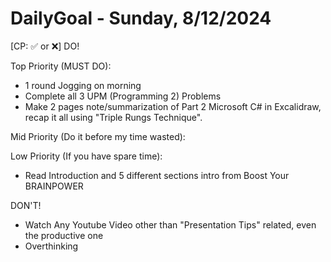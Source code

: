 # DailyGoal - Sunday, 8/12/2024 
[CP: ✅ or ❌]
DO!

Top Priority (MUST DO):
- 1 round Jogging on morning
- Complete all 3 UPM (Programming 2) Problems
- Make 2 pages note/summarization of Part 2 Microsoft C# in Excalidraw, recap it all using "Triple Rungs Technique".

Mid Priority (Do it before my time wasted):

Low Priority (If you have spare time):
- Read Introduction and 5 different sections intro from Boost Your BRAINPOWER

DON'T!
- Watch Any Youtube Video other than "Presentation Tips" related, even the productive one
- Overthinking
